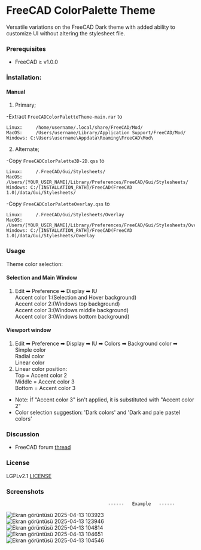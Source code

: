 # FreeCAD ColorPalette Theme
Versatile variations on the FreeCAD Dark theme with added ability to customize UI without altering the stylesheet file.

### Prerequisites
* FreeCAD ≥ v1.0.0

### İnstallation:

#### Manual

1. Primary;
  
  -Extract `FreeCADColorPaletteTheme-main.rar` to
   ```
   Linux:     /home/username/.local/share/FreeCAD/Mod/
   MacOS:     /Users/username/Library/Application Support/FreeCAD/Mod/
   Windows: C:\Users\username\Appdata\Roaming\FreeCAD\Mod\
   ```
2. Alternate;
  
  -Copy `FreeCADColorPalette3D-2D.qss` to
   ```
   Linux:     /.FreeCAD/Gui/Stylesheets/
   MacOS:     /Users/[YOUR_USER_NAME]/Library/Preferences/FreeCAD/Gui/Stylesheets/
   Windows: C:/[INSTALLATION_PATH]/FreeCAD(FreeCAD 1.0)/data/Gui/Stylesheets/
   ```
  -Copy `FreeCADColorPaletteOverlay.qss` to
   ```
   Linux:     /.FreeCAD/Gui/Stylesheets/Overlay
   MacOS:     /Users/[YOUR_USER_NAME]/Library/Preferences/FreeCAD/Gui/Stylesheets/Overlay
   Windows: C:/[INSTALLATION_PATH]/FreeCAD(FreeCAD 1.0)/data/Gui/Stylesheets/Overlay
   ```
### Usage
Theme color selection:  
#### Selection and Main Window  
1. Edit ➡ Preference ➡ Display ➡ IU  
  Accent color 1:(Selection and Hover background)  
  Accent color 2:(Windows top background)  
  Accent color 3:(Windows middle background)  
  Accent color 3:(Windows bottom background)  
#### Viewport window
1. Edit ➡ Preference ➡ Display ➡ IU ➡ Colors ➡ Background color ➡  
  Simple color  
  Radial color  
  Linear color  
2. Linear color position:  
  Top    = Accent color 2  
  Middle = Accent color 3      
  Bottom = Accent color 3  
                          
- Note: İf "Accent color 3" isn't applied, it is substituted with "Accent color 2"
- Color selection suggestion: 'Dark colors' and 'Dark and pale pastel colors'  

### Discussion
* FreeCAD forum [thread](https://forum.freecad.org/viewtopic.php?t=93274)

### License
LGPLv2.1 [LICENSE](LICENSE)

### Screenshots
                                          ------   Example   ------



                    
![Ekran görüntüsü 2025-04-13 103923](https://github.com/user-attachments/assets/a913c018-e1e7-426b-a06f-d82f9dfdcfee)
![Ekran görüntüsü 2025-04-13 123946](https://github.com/user-attachments/assets/5895803f-8f69-4c3c-944b-a248cc0d8717)
![Ekran görüntüsü 2025-04-13 104814](https://github.com/user-attachments/assets/9201d085-ba62-4405-a857-e3da725d45bf)
![Ekran görüntüsü 2025-04-13 104651](https://github.com/user-attachments/assets/36e31559-914a-48db-9e56-4b213f9b4f00)
![Ekran görüntüsü 2025-04-13 104546](https://github.com/user-attachments/assets/380b88d5-41c3-418c-aeb8-d1fc4278e1a3)
